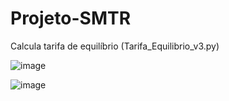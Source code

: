 # Projeto-SMTR

Calcula tarifa de equilíbrio (Tarifa_Equilibrio_v3.py)
										
															
![image](https://user-images.githubusercontent.com/37255443/163432505-37002dc6-c8ae-4756-96b6-0e822692a6e2.png)

![image](https://user-images.githubusercontent.com/37255443/161403035-a364815b-8133-4e4e-8903-4865042263b9.png)
